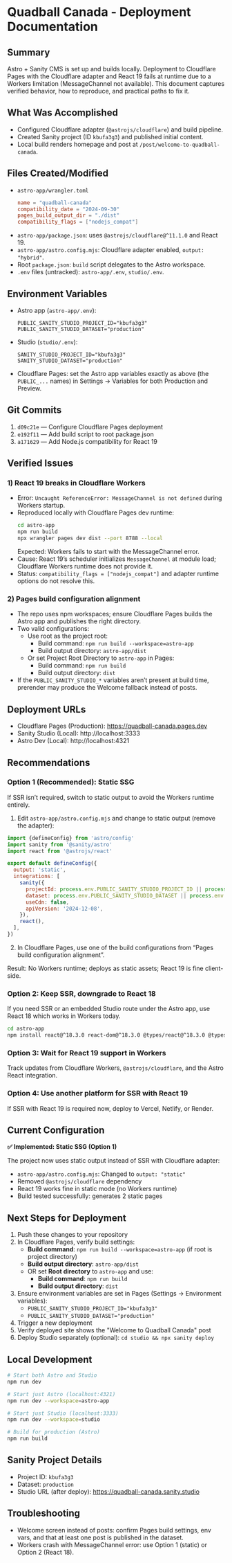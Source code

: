# Quadball Canada - Deployment Documentation

## Summary

Astro + Sanity CMS is set up and builds locally. Deployment to Cloudflare Pages with the Cloudflare adapter and React 19 fails at runtime due to a Workers limitation (MessageChannel not available). This document captures verified behavior, how to reproduce, and practical paths to fix it.

## What Was Accomplished

- Configured Cloudflare adapter (`@astrojs/cloudflare`) and build pipeline.
- Created Sanity project (ID `kbufa3g3`) and published initial content.
- Local build renders homepage and post at `/post/welcome-to-quadball-canada`.

## Files Created/Modified

- `astro-app/wrangler.toml`
  ```toml
  name = "quadball-canada"
  compatibility_date = "2024-09-30"
  pages_build_output_dir = "./dist"
  compatibility_flags = ["nodejs_compat"]
  ```
- `astro-app/package.json`: uses `@astrojs/cloudflare@^11.1.0` and React 19.
- `astro-app/astro.config.mjs`: Cloudflare adapter enabled, `output: "hybrid"`.
- Root `package.json`: `build` script delegates to the Astro workspace.
- `.env` files (untracked): `astro-app/.env`, `studio/.env`.

## Environment Variables

- Astro app (`astro-app/.env`):
  ```
  PUBLIC_SANITY_STUDIO_PROJECT_ID="kbufa3g3"
  PUBLIC_SANITY_STUDIO_DATASET="production"
  ```
- Studio (`studio/.env`):
  ```
  SANITY_STUDIO_PROJECT_ID="kbufa3g3"
  SANITY_STUDIO_DATASET="production"
  ```
- Cloudflare Pages: set the Astro app variables exactly as above (the `PUBLIC_...` names) in Settings → Variables for both Production and Preview.

## Git Commits

1. `d09c21e` — Configure Cloudflare Pages deployment
2. `e192f11` — Add build script to root package.json
3. `a171629` — Add Node.js compatibility for React 19

## Verified Issues

### 1) React 19 breaks in Cloudflare Workers

- Error: `Uncaught ReferenceError: MessageChannel is not defined` during Workers startup.
- Reproduced locally with Cloudflare Pages dev runtime:
  ```bash
  cd astro-app
  npm run build
  npx wrangler pages dev dist --port 8788 --local
  ```
  Expected: Workers fails to start with the MessageChannel error.
- Cause: React 19’s scheduler initializes `MessageChannel` at module load; Cloudflare Workers runtime does not provide it.
- Status: `compatibility_flags = ["nodejs_compat"]` and adapter runtime options do not resolve this.

### 2) Pages build configuration alignment

- The repo uses npm workspaces; ensure Cloudflare Pages builds the Astro app and publishes the right directory.
- Two valid configurations:
  - Use root as the project root:
    - Build command: `npm run build --workspace=astro-app`
    - Build output directory: `astro-app/dist`
  - Or set Project Root Directory to `astro-app` in Pages:
    - Build command: `npm run build`
    - Build output directory: `dist`
- If the `PUBLIC_SANITY_STUDIO_*` variables aren’t present at build time, prerender may produce the Welcome fallback instead of posts.

## Deployment URLs

- Cloudflare Pages (Production): https://quadball-canada.pages.dev
- Sanity Studio (Local): http://localhost:3333
- Astro Dev (Local): http://localhost:4321

## Recommendations

### Option 1 (Recommended): Static SSG

If SSR isn’t required, switch to static output to avoid the Workers runtime entirely.

1) Edit `astro-app/astro.config.mjs` and change to static output (remove the adapter):
```js
import {defineConfig} from 'astro/config'
import sanity from '@sanity/astro'
import react from '@astrojs/react'

export default defineConfig({
  output: 'static',
  integrations: [
    sanity({
      projectId: process.env.PUBLIC_SANITY_STUDIO_PROJECT_ID || process.env.PUBLIC_SANITY_PROJECT_ID,
      dataset: process.env.PUBLIC_SANITY_STUDIO_DATASET || process.env.PUBLIC_SANITY_DATASET,
      useCdn: false,
      apiVersion: '2024-12-08',
    }),
    react(),
  ],
})
```
2) In Cloudflare Pages, use one of the build configurations from “Pages build configuration alignment”.

Result: No Workers runtime; deploys as static assets; React 19 is fine client-side.

### Option 2: Keep SSR, downgrade to React 18

If you need SSR or an embedded Studio route under the Astro app, use React 18 which works in Workers today.

```bash
cd astro-app
npm install react@^18.3.0 react-dom@^18.3.0 @types/react@^18.3.0 @types/react-dom@^18.3.0
```

### Option 3: Wait for React 19 support in Workers

Track updates from Cloudflare Workers, `@astrojs/cloudflare`, and the Astro React integration.

### Option 4: Use another platform for SSR with React 19

If SSR with React 19 is required now, deploy to Vercel, Netlify, or Render.

## Current Configuration

**✅ Implemented: Static SSG (Option 1)**

The project now uses static output instead of SSR with Cloudflare adapter:
- `astro-app/astro.config.mjs`: Changed to `output: "static"`
- Removed `@astrojs/cloudflare` dependency
- React 19 works fine in static mode (no Workers runtime)
- Build tested successfully: generates 2 static pages

## Next Steps for Deployment

1. Push these changes to your repository
2. In Cloudflare Pages, verify build settings:
   - **Build command**: `npm run build --workspace=astro-app` (if root is project directory)
   - **Build output directory**: `astro-app/dist`
   - OR set **Root directory** to `astro-app` and use:
     - **Build command**: `npm run build`
     - **Build output directory**: `dist`
3. Ensure environment variables are set in Pages (Settings → Environment variables):
   - `PUBLIC_SANITY_STUDIO_PROJECT_ID="kbufa3g3"`
   - `PUBLIC_SANITY_STUDIO_DATASET="production"`
4. Trigger a new deployment
5. Verify deployed site shows the "Welcome to Quadball Canada" post
6. Deploy Studio separately (optional): `cd studio && npx sanity deploy`

## Local Development

```bash
# Start both Astro and Studio
npm run dev

# Start just Astro (localhost:4321)
npm run dev --workspace=astro-app

# Start just Studio (localhost:3333)
npm run dev --workspace=studio

# Build for production (Astro)
npm run build
```

## Sanity Project Details

- Project ID: `kbufa3g3`
- Dataset: `production`
- Studio URL (after deploy): https://quadball-canada.sanity.studio

## Troubleshooting

- Welcome screen instead of posts: confirm Pages build settings, env vars, and that at least one post is published in the dataset.
- Workers crash with MessageChannel error: use Option 1 (static) or Option 2 (React 18).

